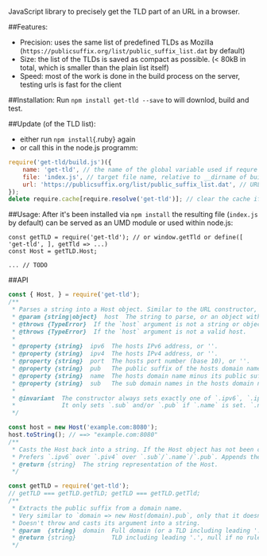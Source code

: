 JavaScript library to precisely get the TLD part of an URL in a browser.

##Features:
- Precision: uses the same list of predefined TLDs as Mozilla (``https://publicsuffix.org/list/public_suffix_list.dat`` by default)
- Size: the list of the TLDs is saved as compact as possible. (< 80kB in total, which is smaller than the plain list itself)
- Speed: most of the work is done in the build process on the server, testing urls is fast for the client

##Installation:
Run ``npm install get-tld --save`` to will downlod, build and test.

##Update (of the TLD list):
- either run ``npm install``{.ruby} again
- or call this in the node.js programm:
```js
require('get-tld/build.js')({
    name: 'get-tld', // the name of the global variable used if requre and define are missing (in the browser). '-lowercase' will be replaced with 'Uppercase'
    file: 'index.js', // target file name, relative to __dirname of build.js
    url: 'https://publicsuffix.org/list/public_suffix_list.dat', // URL of the public suffix list to download and use
});
delete require.cache[require.resolve('get-tld')]; // clear the cache if you intend to require('get-tld') the updated module in the same process afterwards
```

##Usage:
After it's been installed via ``npm install`` the resulting file (``index.js`` by default) can be served as an UMD module or used within node.js:
```
const getTLD = require('get-tld'); // or window.getTld or define([ 'get-tld', ], getTld => ...)
const Host = getTLD.Host;

... // TODO
```

##API
```js
const { Host, } = require('get-tld');
/**
 * Parses a string into a Host object. Similar to the URL constructor, only not for the entire url but only for its host part.
 * @param {string|object}  host  The string to parse, or an object with a host property (e.g. an URL instance, window.location or an <a>-element).
 * @throws {TypeError}  If the `host` argument is not a string or object.
 * @throws {TypeError}  If the `host` argument is not a valid host.
 *
 * @property {string}  ipv6  The hosts IPv6 address, or ''.
 * @property {string}  ipv4  The hosts IPv4 address, or ''.
 * @property {string}  port  The hosts port number (base 10), or ''.
 * @property {string}  pub   The public suffix of the hosts domain name, or ''.
 * @property {string}  name  The hosts domain name minus its public suffix and sub domain names, or ''.
 * @property {string}  sub   The sub domain names in the hosts domain name, or ''.
 *
 * @invariant  The constructor always sets exactly one of `.ipv6`, `.ipv4` and `.name`.
 *             It only sets `.sub` and/or `.pub` if `.name` is set. `.name` does not contain any '.'s.
 */
```
```js
const host = new Host('example.com:8080');
host.toString(); // ==> "example.com:8080"
/**
 * Casts the Host back into a string. If the Host object has not been changed, it returns the same string that was passed into the constructor.
 * Prefers `.ipv6` over `.piv4` over `.sub`/`.name`/`.pub`. Appends the port only if it is set.
 * @return {string}  The string representation of the Host.
 */
```
```js
const getTLD = require('get-tld');
// getTLD === getTLD.getTLD; getTLD === getTLD.getTld;
/**
 * Extracts the public suffix from a domain name.
 * Very similar to `domain => new Host(domain).pub`, only that it doesn't support ports and IP addresses; but it is faster.
 * Doesn't throw and casts its argument into a string.
 * @param  {string}  domain  Full domain (or a TLD including leading '.') from which to obtain the TLD
 * @return {string}          TLD including leading '.', null if no rule could be matched, '' if domain contains no '.'
 */
 ```
